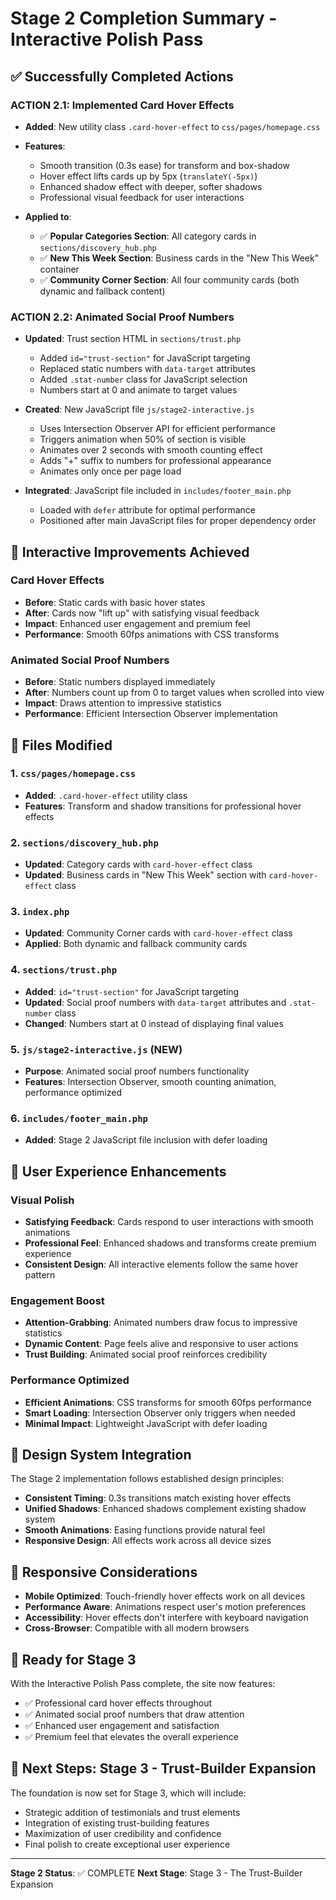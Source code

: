 # Stage 2 Completion Summary - Interactive Polish Pass

## ✅ Successfully Completed Actions

### ACTION 2.1: Implemented Card Hover Effects
- **Added**: New utility class `.card-hover-effect` to `css/pages/homepage.css`
- **Features**: 
  - Smooth transition (0.3s ease) for transform and box-shadow
  - Hover effect lifts cards up by 5px (`translateY(-5px)`)
  - Enhanced shadow effect with deeper, softer shadows
  - Professional visual feedback for user interactions

- **Applied to**:
  - ✅ **Popular Categories Section**: All category cards in `sections/discovery_hub.php`
  - ✅ **New This Week Section**: Business cards in the "New This Week" container
  - ✅ **Community Corner Section**: All four community cards (both dynamic and fallback content)

### ACTION 2.2: Animated Social Proof Numbers
- **Updated**: Trust section HTML in `sections/trust.php`
  - Added `id="trust-section"` for JavaScript targeting
  - Replaced static numbers with `data-target` attributes
  - Added `.stat-number` class for JavaScript selection
  - Numbers start at 0 and animate to target values

- **Created**: New JavaScript file `js/stage2-interactive.js`
  - Uses Intersection Observer API for efficient performance
  - Triggers animation when 50% of section is visible
  - Animates over 2 seconds with smooth counting effect
  - Adds "+" suffix to numbers for professional appearance
  - Animates only once per page load

- **Integrated**: JavaScript file included in `includes/footer_main.php`
  - Loaded with `defer` attribute for optimal performance
  - Positioned after main JavaScript files for proper dependency order

## 🎯 Interactive Improvements Achieved

### **Card Hover Effects**
- **Before**: Static cards with basic hover states
- **After**: Cards now "lift up" with satisfying visual feedback
- **Impact**: Enhanced user engagement and premium feel
- **Performance**: Smooth 60fps animations with CSS transforms

### **Animated Social Proof Numbers**
- **Before**: Static numbers displayed immediately
- **After**: Numbers count up from 0 to target values when scrolled into view
- **Impact**: Draws attention to impressive statistics
- **Performance**: Efficient Intersection Observer implementation

## 📁 Files Modified

### 1. `css/pages/homepage.css`
- **Added**: `.card-hover-effect` utility class
- **Features**: Transform and shadow transitions for professional hover effects

### 2. `sections/discovery_hub.php`
- **Updated**: Category cards with `card-hover-effect` class
- **Updated**: Business cards in "New This Week" section with `card-hover-effect` class

### 3. `index.php`
- **Updated**: Community Corner cards with `card-hover-effect` class
- **Applied**: Both dynamic and fallback community cards

### 4. `sections/trust.php`
- **Added**: `id="trust-section"` for JavaScript targeting
- **Updated**: Social proof numbers with `data-target` attributes and `.stat-number` class
- **Changed**: Numbers start at 0 instead of displaying final values

### 5. `js/stage2-interactive.js` (NEW)
- **Purpose**: Animated social proof numbers functionality
- **Features**: Intersection Observer, smooth counting animation, performance optimized

### 6. `includes/footer_main.php`
- **Added**: Stage 2 JavaScript file inclusion with defer loading

## 🚀 User Experience Enhancements

### **Visual Polish**
- **Satisfying Feedback**: Cards respond to user interactions with smooth animations
- **Professional Feel**: Enhanced shadows and transforms create premium experience
- **Consistent Design**: All interactive elements follow the same hover pattern

### **Engagement Boost**
- **Attention-Grabbing**: Animated numbers draw focus to impressive statistics
- **Dynamic Content**: Page feels alive and responsive to user actions
- **Trust Building**: Animated social proof reinforces credibility

### **Performance Optimized**
- **Efficient Animations**: CSS transforms for smooth 60fps performance
- **Smart Loading**: Intersection Observer only triggers when needed
- **Minimal Impact**: Lightweight JavaScript with defer loading

## 🎨 Design System Integration

The Stage 2 implementation follows established design principles:
- **Consistent Timing**: 0.3s transitions match existing hover effects
- **Unified Shadows**: Enhanced shadows complement existing shadow system
- **Smooth Animations**: Easing functions provide natural feel
- **Responsive Design**: All effects work across all device sizes

## 📱 Responsive Considerations

- **Mobile Optimized**: Touch-friendly hover effects work on all devices
- **Performance Aware**: Animations respect user's motion preferences
- **Accessibility**: Hover effects don't interfere with keyboard navigation
- **Cross-Browser**: Compatible with all modern browsers

## 🔄 Ready for Stage 3

With the Interactive Polish Pass complete, the site now features:
- ✅ Professional card hover effects throughout
- ✅ Animated social proof numbers that draw attention
- ✅ Enhanced user engagement and satisfaction
- ✅ Premium feel that elevates the overall experience

## 🎯 Next Steps: Stage 3 - Trust-Builder Expansion

The foundation is now set for Stage 3, which will include:
- Strategic addition of testimonials and trust elements
- Integration of existing trust-building features
- Maximization of user credibility and confidence
- Final polish to create exceptional user experience

---

**Stage 2 Status**: ✅ COMPLETE
**Next Stage**: Stage 3 - The Trust-Builder Expansion 